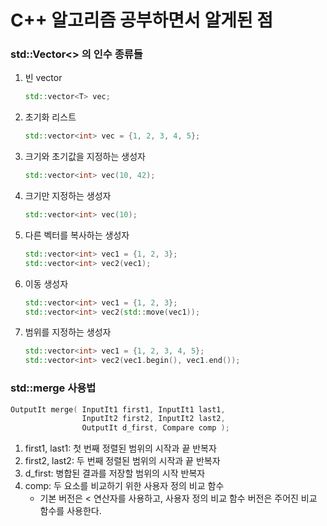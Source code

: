 # C++ 알고리즘 공부하면서 알게된 점

### std::Vector<> 의 인수 종류들
  1. 빈 vector
     ```C++
     std::vector<T> vec;
     ```
  2. 초기화 리스트
     ```C++
     std::vector<int> vec = {1, 2, 3, 4, 5};
     ```
  3. 크기와 초기값을 지정하는 생성자
     ```C++
     std::vector<int> vec(10, 42); 
     ```

  4. 크기만 지정하는 생성자
     ```C++
     std::vector<int> vec(10); 
     ```

  5. 다른 벡터를 복사하는 생성자
     ```C++
     std::vector<int> vec1 = {1, 2, 3};
     std::vector<int> vec2(vec1); 
     ```
  6. 이동 생성자
     ```C++
     std::vector<int> vec1 = {1, 2, 3};
     std::vector<int> vec2(std::move(vec1)); 
     ```

  7. 범위를 지정하는 생성자
     ```C++
     std::vector<int> vec1 = {1, 2, 3, 4, 5};
     std::vector<int> vec2(vec1.begin(), vec1.end()); 
     ```

### std::merge 사용법 
```C++
OutputIt merge( InputIt1 first1, InputIt1 last1,
                InputIt2 first2, InputIt2 last2,
                OutputIt d_first, Compare comp );
```
  1. first1, last1: 첫 번째 정렬된 범위의 시작과 끝 반복자
  2. first2, last2: 두 번째 정렬된 범위의 시작과 끝 반복자
  3. d_first: 병합된 결과를 저장할 범위의 시작 반복자
  4. comp: 두 요소를 비교하기 위한 사용자 정의 비교 함수
     * 기본 버전은 < 연산자를 사용하고, 사용자 정의 비교 함수 버전은 주어진 비교 함수를 사용한다.

